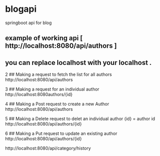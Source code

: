 # blogapi
springboot api for blog 

## example of working api [ http://localhost:8080/api/authors ]
## you can replace localhost with your localhost .

2 ## Making a request to fetch the list  for all authors
http://localhost:8080/api/authors 

3 ## Making a request for an individual author 
http://localhost:8080authors/{id}

4 ## Making a Post request to create a new Author 
http://localhost:8080/api/authors 

5 ## Making a Delete request to delet an individual author {id} = author id 
http://localhost:8080/api/authors/{id}

6 ## Making a Put request to update an existing author  
http://localhost:8080/api/authors/{id}


http://localhost:8080/api/category/history
